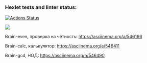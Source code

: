 ### Hexlet tests and linter status:
[![Actions Status](https://github.com/avelebron/frontend-project-44/workflows/hexlet-check/badge.svg)](https://github.com/avelebron/frontend-project-44/actions)

<a href="https://codeclimate.com/github/avelebron/frontend-project-44/maintainability"><img src="https://api.codeclimate.com/v1/badges/e31114e320c2fa2086d8/maintainability" /></a>

Brain-even, проверка на чётность: https://asciinema.org/a/546166

Brain-calc, калькулятор: https://asciinema.org/a/546411

Brain-gcd, НОД: https://asciinema.org/a/546490

